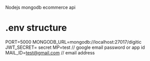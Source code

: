 Nodejs mongodb ecommerce api

# .env structure
PORT=5000
MONGODB_URL=mongodb://localhost:27017/digitic
JWT_SECRET= secret
MP=test  // google email password or app id
MAIL_ID=test@gmail.com // email address